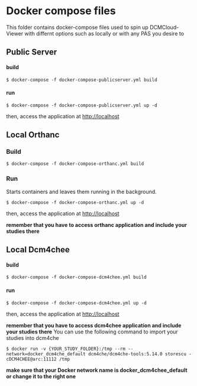 # Docker compose files

This folder contains docker-compose files used to spin up DCMCloud-Viewer with
differnt options such as locally or with any PAS you desire to

## Public Server

#### build

`$ docker-compose -f docker-compose-publicserver.yml build`

#### run

`$ docker-compose -f docker-compose-publicserver.yml up -d`

then, access the application at [http://localhost](http://localhost)

## Local Orthanc

### Build

`$ docker-compose -f docker-compose-orthanc.yml build`

### Run

Starts containers and leaves them running in the background.

`$ docker-compose -f docker-compose-orthanc.yml up -d`

then, access the application at [http://localhost](http://localhost)

**remember that you have to access orthanc application and include your studies
there**

## Local Dcm4chee

#### build

`$ docker-compose -f docker-compose-dcm4chee.yml build`

#### run

`$ docker-compose -f docker-compose-dcm4chee.yml up -d`

then, access the application at [http://localhost](http://localhost)

**remember that you have to access dcm4chee application and include your studies
there** You can use the following command to import your studies into dcm4che

`$ docker run -v {YOUR_STUDY_FOLDER}:/tmp --rm --network=docker_dcm4che_default dcm4che/dcm4che-tools:5.14.0 storescu -cDCM4CHEE@arc:11112 /tmp`

**make sure that your Docker network name is docker_dcm4chee_default or change
it to the right one**
